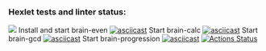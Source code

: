 ### Hexlet tests and linter status:
<a href="https://codeclimate.com/github/SBarrylie/php-project-45/maintainability"><img src="https://api.codeclimate.com/v1/badges/d1ba50dcf3461e951489/maintainability" /></a>
Install and start brain-even
[![asciicast](https://asciinema.org/a/kCngNA5YtvprGVTKTUh96Haze.svg)](https://asciinema.org/a/kCngNA5YtvprGVTKTUh96Haze)
Start brain-calc
[![asciicast](https://asciinema.org/a/7otZbfmtrGQmjv5RwNxcmu8tv.svg)](https://asciinema.org/a/7otZbfmtrGQmjv5RwNxcmu8tv)
Start brain-gcd
[![asciicast](https://asciinema.org/a/8Ih17GiGVwvVV1ZH6TzmziUe6.svg)](https://asciinema.org/a/8Ih17GiGVwvVV1ZH6TzmziUe6)
Start brain-progression
[![asciicast](https://asciinema.org/a/LO6DW0w9k9GakJyrPIKOp54R3.svg)](https://asciinema.org/a/LO6DW0w9k9GakJyrPIKOp54R3)
[![Actions Status](https://github.com/SBarrylie/php-project-45/workflows/hexlet-check/badge.svg)](https://github.com/SBarrylie/php-project-45/actions)

